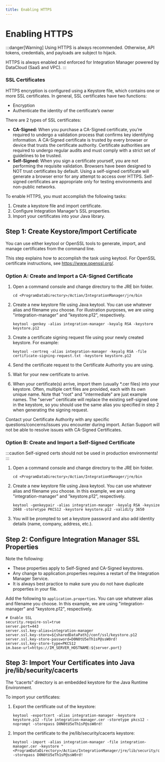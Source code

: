 ```yaml
---
title: Enabling HTTPS
---
```


# Enabling HTTPS
 
:::danger[Warning]
Using HTTPS is always recommended. Otherwise, API tokens, credentials, and payloads are subject to hijack.

HTTPS is always enabled and enforced for Integration Manager powered by DataCloud (SaaS and VPC).
:::

###  SSL Certificates

HTTPS encryption is configured using a Keystore file, which contains one or more SSL certificates. In general, SSL certificates have two functions:

* Encryption
* Authenticate the identity of the certificate’s owner

There are 2 types of SSL certificates:
* **CA-Signed:** When you purchase a CA-Signed certificate, you’re required to undergo a validation process that confirms key identifying information. A CA-Signed certificate is trusted by every browser or device that trusts the certificate authority. Certificate authorities are required to undergo regular audits and must comply with a strict set of guidelines to be trusted. 
* **Self-Signed:** When you sign a certificate yourself, you are not performing the requisite validation. Browsers have been designed to NOT trust certificates by default. Using a self-signed certificate will generate a browser error for any attempt to access over HTTPS. Self-signed certificates are appropriate only for testing environments and non-public networks. 

To enable HTTPS, you must accomplish the following tasks:
1. Create a keystore file and import certificate.
2. Configure Integration Manager’s SSL properties.
3. Import your certificates into your Java library.

## Step 1: Create Keystore/Import Certificate

You can use either keytool or OpenSSL tools to generate, import, and manage certificates from the command line. 

This step explains how to accomplish the task using keytool. For OpenSSL certificate instructions, see https://www.openssl.org/.

### Option A: Create and Import a CA-Signed Certificate

1. Open a command console and change directory to the JRE bin folder.

    ```
    cd <ProgramDataDirectory>/Actian/IntegrationManager/jre/bin
    ```

2. Create a new keystore file using Java keytool. You can use whatever alias and filename you choose. For illustration purposes, we are using "integration-manager" and "keystore.p12", respectively.

    ```
    keytool -genkey -alias integration-manager -keyalg RSA -keystore keystore.p12
    ```

3. Create a certificate signing request file using your newly created keystore. For example:

    ```
    keytool -certreq -alias integration-manager -keyalg RSA -file certificate-signing-request.txt -keystore keystore.p12
    ```

4. Send the certificate request to the Certificate Authority you are using. 

5. Wait for your new certificate to arrive.

6. When your certificate(s) arrive, import them (usually \*.cer files) into your keystore. Often, multiple cert files are provided, each with its own unique name. Note that "root" and "intermediate" are just example names. The "server" certificate will replace the existing self-signed one in the keystore, so you should use the same alias you specified in step 2 when generating the signing request.

Contact your Certificate Authority with any specific questions/concerns/issues you encounter during import. Actian Support will not be able to resolve issues with CA-Signed Certificates.

### Option B: Create and Import a Self-Signed Certificate

:::caution
Self-signed certs should not be used in production environments!
:::

1. Open a command console and change directory to the JRE bin folder.

    ```
    cd <ProgramDataDirectory>/Actian/IntegrationManager/jre/bin
    ```

2. Create a new keystore file using Java keytool. You can use whatever alias and filename you choose. In this example, we are using "integration-manager" and "keystore.p12", respectively.

    ```
    keytool -genkeypair -alias integration-manager -keyalg RSA -keysize 2048 -storetype PKCS12 -keystore keystore.p12 -validity 3650
    ```

3. You will be prompted to set a keystore password and also add identity details (name, company, address, etc.).

## Step 2: Configure Integration Manager SSL Properties

Note the following:

* These properties apply to Self-Signed and CA-Signed keystores.
* Any change to application.properties requires a restart of the Integration Manager Service.
* It is always best practice to make sure you do not have duplicate properties in your file.

Add the following to `application.properties`. You can use whatever alias and filename you choose. In this example, we are using "integration-manager" and "keystore.p12", respectively.

```
# Enable SSL
security.require-ssl=true
server.port=443
server.ssl.key-alias=integration-manager
server.ssl.key-store=${sharedDataPath}/conf/ssl/keystore.p12
server.ssl.key-store-password=D0N0tU5eTh1sP@ssW0rd!
server.ssl.key-store-type=PKCS12
im.base-url=https://IM_SERVER_HOSTNAME:${server.port}
```


## Step 3: Import Your Certificates into Java jre/lib/security/cacerts

The “cacerts” directory is an embedded keystore for the Java Runtime Environment.

To import your certificates:

1. Export the certificate out of the keystore:

   ```
   keytool -exportcert -alias integration-manager -keystore keystore.p12 -file integration-manager.cer -storetype pkcs12 -noprompt -storepass D0N0tU5eTh1sP@ssW0rd!
   ```

2. Import the certificate to the jre/lib/security/cacerts keystore:

   ```
   keytool -import -alias integration-manager -file integration-manager.cer -keystore "<ProgramDataDirectory>/Actian/IntegrationManager/jre/lib/security/cacerts" -storepass D0N0tU5eTh1sP@ssW0rd!
   ```
